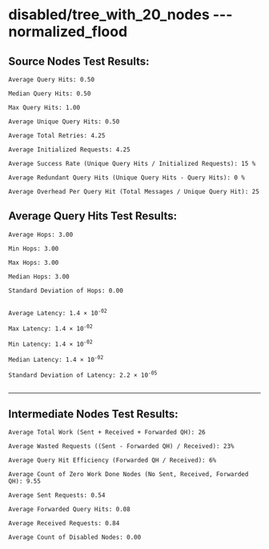 # disabled/tree_with_20_nodes --- normalized_flood
## Source Nodes Test Results:
	Average Query Hits: 0.50

	Median Query Hits: 0.50

	Max Query Hits: 1.00

	Average Unique Query Hits: 0.50

	Average Total Retries: 4.25

	Average Initialized Requests: 4.25

	Average Success Rate (Unique Query Hits / Initialized Requests): 15 %

	Average Redundant Query Hits (Unique Query Hits - Query Hits): 0 %

	Average Overhead Per Query Hit (Total Messages / Unique Query Hit): 25



## Average Query Hits Test Results:
<pre><code>Average Hops: 3.00

Min Hops: 3.00

Max Hops: 3.00

Median Hops: 3.00

Standard Deviation of Hops: 0.00


Average Latency: 1.4 × 10<sup>-02</sup>

Max Latency: 1.4 × 10<sup>-02</sup>

Min Latency: 1.4 × 10<sup>-02</sup>

Median Latency: 1.4 × 10<sup>-02</sup>

Standard Deviation of Latency: 2.2 × 10<sup>-05</sup>

</code></pre>

---------------------------------------------
## Intermediate Nodes Test Results:

	Average Total Work (Sent + Received + Forwarded QH): 26

	Average Wasted Requests ((Sent - Forwarded QH) / Received): 23%

	Average Query Hit Efficiency (Forwarded QH / Received): 6%

	Average Count of Zero Work Done Nodes (No Sent, Received, Forwarded QH): 9.55

	Average Sent Requests: 0.54

	Average Forwarded Query Hits: 0.08

	Average Received Requests: 0.84

	Average Count of Disabled Nodes: 0.00

